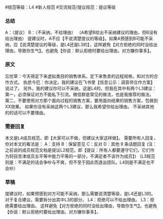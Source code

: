 #规范等级：L4 
#新人规范
#交流规范/提议规范：提议等级
### 总结
A：（提议）
B：（不采纳，不给理由）
（A希望B给出不采纳建议的理由，但B没有给出理由）
提建议时，A不应【不说清楚提议的等级】。如果A预感到B可能不采纳，应【说清楚提议的等级，是L4还是L3的】，这样避免【对方拒绝的同时没给出理由，导致你生气】。也避免【你说：默认拒绝时要给出理由。对方嫌你事多】。


### 原文
忘忧草：今天得定下来虚拟类目的销售体系。定下来售卖的远程规格，和对方的合作方式。
执悲今厄：你决定。我的建议在飞书里【信息公示：调音师合作方案】说过了。
另外，我的建议你可以不采纳，这是L4的，但我在其中有两个L3建议：
第一，必须保证对方不能私下引流。微信群是常见的做法，也是我推荐的做法。
第二，不要使用对方那个面向过程的销售方案，要用面向结果的销售方案，包做到XX效果。
如果你没有采纳这两个L3建议，那么我希望你给出理由。
不采纳其他的的话可以不要理由。

### 需要回复
本文是L4成员规范，即【大家可以不做，但建议大家这样做】。
需要所有人回复，你对本文的看法是：
A：支持
B：保留意见
C：反对
D：其他
9 条话题回复
(注：之前说的成员规范文档是提议L2规范，即【提议：所有人都要遵守它们，它们作为轲目苦津成员五平等中能力平等的一部分，不满足者不该作为成员】)
（L3规范则是：不满足的话会争吵与不爽，但不至于因此而逐出团队。L4则是不满足也不会吵）


### 草稿
提建议时，如果预感到对方可能不采纳，那么需要说清楚等级，是L4还是L3的。
对于复合建议，需要拆分出其中L3的部分。
L4：拒绝可以不给出理由。
L3：拒绝需要给出理由。
这样避免【对方拒绝的同时没给出理由，导致你生气】。也避免【你说：默认拒绝时要给出理由。对方嫌你事多】。